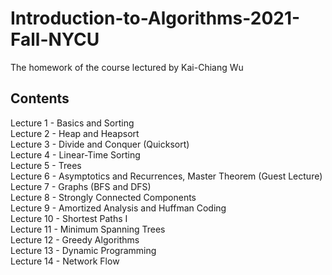 # Introduction-to-Algorithms-2021-Fall-NYCU
The homework of the course lectured by Kai-Chiang Wu
## Contents
Lecture 1 - Basics and Sorting  
Lecture 2 - Heap and Heapsort  
Lecture 3 - Divide and Conquer (Quicksort)  
Lecture 4 - Linear-Time Sorting  
Lecture 5 - Trees  
Lecture 6 - Asymptotics and Recurrences, Master Theorem (Guest Lecture)  
Lecture 7 - Graphs (BFS and DFS)  
Lecture 8 - Strongly Connected Components  
Lecture 9 - Amortized Analysis and Huffman Coding  
Lecture 10 - Shortest Paths I  
Lecture 11 - Minimum Spanning Trees  
Lecture 12 - Greedy Algorithms  
Lecture 13 - Dynamic Programming  
Lecture 14 - Network Flow  
